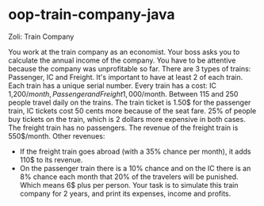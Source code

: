 # oop-train-company-java
Zoli: Train Company

You work at the train company as an economist. Your boss asks you to calculate the annual
income of the company. You have to be attentive because the company was unprofitable so
far.
There are 3 types of trains: Passenger, IC and Freight.
It&#39;s important to have at least 2 of each train.
Each train has a unique serial number.
Every train has a cost: IC 1,200$/month, Passenger and Freight 1,000$/month.
Between 115 and 250 people travel daily on the trains.
The train ticket is 1.50$ for the passenger train, IC tickets cost 50 cents more because of the
seat fare. 25% of people buy tickets on the train, which is 2 dollars more expensive in both
cases. The freight train has no passengers.
The revenue of the freight train is 550$/month.
Other revenues:
- If the freight train goes abroad (with a 35% chance per month), it adds 110$ to its revenue.
- On the passenger train there is a 10% chance and on the IC there is an 8% chance each
month that 20% of the travelers will be punished. Which means 6$ plus per person.
Your task is to simulate this train company for 2 years, and print its expenses, income and
profits.

